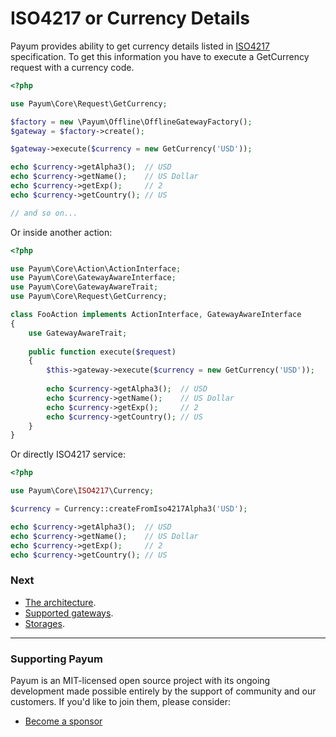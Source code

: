 # ISO4217 or Currency Details

Payum provides ability to get currency details listed in [ISO4217](http://en.wikipedia.org/wiki/ISO\_4217) specification. To get this information you have to execute a GetCurrency request with a currency code.

```php
<?php

use Payum\Core\Request\GetCurrency;

$factory = new \Payum\Offline\OfflineGatewayFactory();
$gateway = $factory->create();

$gateway->execute($currency = new GetCurrency('USD'));

echo $currency->getAlpha3();  // USD
echo $currency->getName();    // US Dollar
echo $currency->getExp();     // 2
echo $currency->getCountry(); // US

// and so on...
```

Or inside another action:

```php
<?php

use Payum\Core\Action\ActionInterface;
use Payum\Core\GatewayAwareInterface;
use Payum\Core\GatewayAwareTrait;
use Payum\Core\Request\GetCurrency;

class FooAction implements ActionInterface, GatewayAwareInterface
{
    use GatewayAwareTrait;
    
    public function execute($request)
    {
        $this->gateway->execute($currency = new GetCurrency('USD'));
        
        echo $currency->getAlpha3();  // USD
        echo $currency->getName();    // US Dollar
        echo $currency->getExp();     // 2
        echo $currency->getCountry(); // US
    }
}
```

Or directly ISO4217 service:

```php
<?php

use Payum\Core\ISO4217\Currency;

$currency = Currency::createFromIso4217Alpha3('USD');

echo $currency->getAlpha3();  // USD
echo $currency->getName();    // US Dollar
echo $currency->getExp();     // 2
echo $currency->getCountry(); // US
```

### Next

* [The architecture](the-architecture.md).
* [Supported gateways](supported-gateways.md).
* [Storages](storages.md).

***

### Supporting Payum

Payum is an MIT-licensed open source project with its ongoing development made possible entirely by the support of community and our customers. If you'd like to join them, please consider:

* [Become a sponsor](https://github.com/sponsors/Payum)
